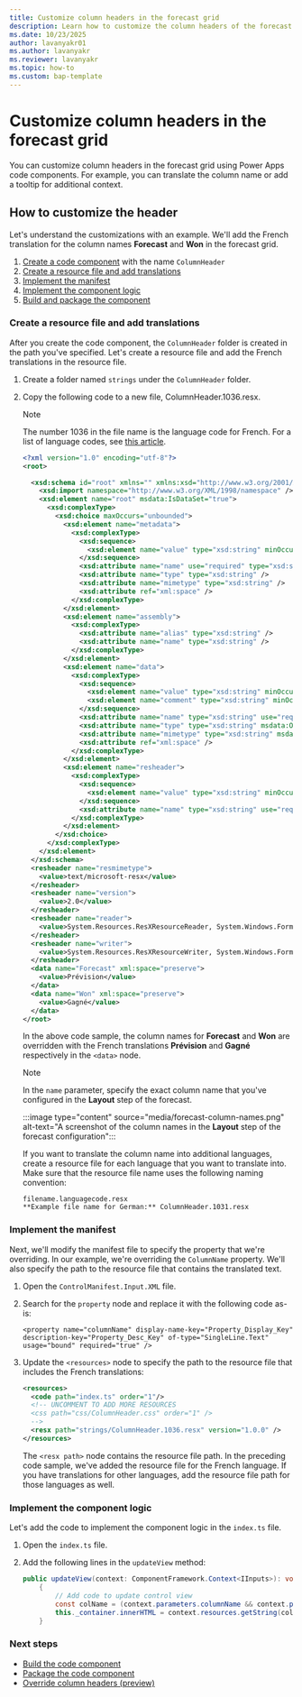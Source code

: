 ```yaml
---
title: Customize column headers in the forecast grid
description: Learn how to customize the column headers of the forecast grid.
ms.date: 10/23/2025
author: lavanyakr01
ms.author: lavanyakr
ms.reviewer: lavanyakr
ms.topic: how-to
ms.custom: bap-template
---
```


# Customize column headers in the forecast grid

You can customize column headers in the forecast grid using Power Apps code components. For example, you can translate the column name or add a tooltip for additional context.  

## How to customize the header

Let's understand the customizations with an example. We'll add the French translation for the column names **Forecast** and **Won** in the forecast grid.  

1. [Create a code component](/power-apps/developer/component-framework/create-custom-controls-using-pcf#create-a-new-component) with the name ```ColumnHeader```  
1. [Create a resource file and add translations](#create-a-resource-file-and-add-translations)
1. [Implement the manifest](#implement-the-manifest)
1. [Implement the component logic](#implement-the-component-logic)
1. [Build and package the component](#next-steps)

### Create a resource file and add translations

After you create the code component, the `ColumnHeader` folder is created in the path you've specified. Let's create a resource file and add the French translations in the resource file.

1. Create a folder named ```strings``` under the ```ColumnHeader``` folder.

1. Copy the following code to a new file, ColumnHeader.1036.resx.
    > [!NOTE]
    > The number 1036 in the file name is the language code for French. For a list of language codes, see [this article](/openspecs/office_standards/ms-oe376/6c085406-a698-4e12-9d4d-c3b0ee3dbc4a). 
 
    ```xml
    <?xml version="1.0" encoding="utf-8"?>
    <root>
    
      <xsd:schema id="root" xmlns="" xmlns:xsd="http://www.w3.org/2001/XMLSchema" xmlns:msdata="urn:schemas-microsoft-com:xml-msdata">
        <xsd:import namespace="http://www.w3.org/XML/1998/namespace" />
        <xsd:element name="root" msdata:IsDataSet="true">
          <xsd:complexType>
            <xsd:choice maxOccurs="unbounded">
              <xsd:element name="metadata">
                <xsd:complexType>
                  <xsd:sequence>
                    <xsd:element name="value" type="xsd:string" minOccurs="0" />
                  </xsd:sequence>
                  <xsd:attribute name="name" use="required" type="xsd:string" />
                  <xsd:attribute name="type" type="xsd:string" />
                  <xsd:attribute name="mimetype" type="xsd:string" />
                  <xsd:attribute ref="xml:space" />
                </xsd:complexType>
              </xsd:element>
              <xsd:element name="assembly">
                <xsd:complexType>
                  <xsd:attribute name="alias" type="xsd:string" />
                  <xsd:attribute name="name" type="xsd:string" />
                </xsd:complexType>
              </xsd:element>
              <xsd:element name="data">
                <xsd:complexType>
                  <xsd:sequence>
                    <xsd:element name="value" type="xsd:string" minOccurs="0" msdata:Ordinal="1" />
                    <xsd:element name="comment" type="xsd:string" minOccurs="0" msdata:Ordinal="2" />
                  </xsd:sequence>
                  <xsd:attribute name="name" type="xsd:string" use="required" msdata:Ordinal="1" />
                  <xsd:attribute name="type" type="xsd:string" msdata:Ordinal="3" />
                  <xsd:attribute name="mimetype" type="xsd:string" msdata:Ordinal="4" />
                  <xsd:attribute ref="xml:space" />
                </xsd:complexType>
              </xsd:element>
              <xsd:element name="resheader">
                <xsd:complexType>
                  <xsd:sequence>
                    <xsd:element name="value" type="xsd:string" minOccurs="0" msdata:Ordinal="1" />
                  </xsd:sequence>
                  <xsd:attribute name="name" type="xsd:string" use="required" />
                </xsd:complexType>
              </xsd:element>
            </xsd:choice>
          </xsd:complexType>
        </xsd:element>
      </xsd:schema>
      <resheader name="resmimetype">
        <value>text/microsoft-resx</value>
      </resheader>
      <resheader name="version">
        <value>2.0</value>
      </resheader>
      <resheader name="reader">
        <value>System.Resources.ResXResourceReader, System.Windows.Forms, Version=4.0.0.0, Culture=neutral, PublicKeyToken=b77a5c561934e089</value>
      </resheader>
      <resheader name="writer">
        <value>System.Resources.ResXResourceWriter, System.Windows.Forms, Version=4.0.0.0, Culture=neutral, PublicKeyToken=b77a5c561934e089</value>
      </resheader>
      <data name="Forecast" xml:space="preserve">
        <value>Prévision</value>
      </data>
      <data name="Won" xml:space="preserve">
        <value>Gagné</value>
      </data>
    </root>
    ```
 
    In the above code sample, the column names for **Forecast** and **Won** are overridden with the French translations **Prévision** and **Gagné** respectively in the `<data>` node.
    
    > [!NOTE]
    > In the `name` parameter, specify the exact column name that you've configured in the **Layout** step of the forecast.
    > 
    > :::image type="content" source="media/forecast-column-names.png" alt-text="A screenshot of the column names in the **Layout** step of the forecast configuration":::  

    If you want to translate the column name into additional languages, create a resource file for each language that you want to translate into. Make sure that the resource file name uses the following naming convention:  
        
    ```
    filename.languagecode.resx  
    **Example file name for German:** ColumnHeader.1031.resx
    ```


### Implement the manifest

Next, we'll modify the manifest file to specify the property that we're overriding. In our example, we're overriding the `ColumnName` property. We'll also specify the path to the resource file that contains the translated text.

1. Open the `ControlManifest.Input.XML` file.

1. Search for the ```property``` node and replace it with the following code as-is:
    
    `<property name="columnName" display-name-key="Property_Display_Key" description-key="Property_Desc_Key" of-type="SingleLine.Text" usage="bound" required="true" />`  

1. Update the `<resources>` node to specify the path to the resource file that includes the French translations:
    ```xml
    <resources>
      <code path="index.ts" order="1"/>
      <!-- UNCOMMENT TO ADD MORE RESOURCES
      <css path="css/ColumnHeader.css" order="1" />
      -->
      <resx path="strings/ColumnHeader.1036.resx" version="1.0.0" />
    </resources>
    ```
    The `<resx path>` node contains the resource file path. In the preceding code sample, we've added the resource file for the French language. If you have translations for other languages, add the resource file path for those languages as well.

### Implement the component logic  

Let's add the code to implement the component logic in the ```index.ts``` file.

1. Open the ```index.ts``` file.
1. Add the following lines in the `updateView` method:
  
    ```java
    public updateView(context: ComponentFramework.Context<IInputs>): void
        {
            // Add code to update control view
            const colName = (context.parameters.columnName && context.parameters.columnName.raw) || "";
            this._container.innerHTML = context.resources.getString(colName);
        }
    ```

### Next steps
  
- [Build the code component](/power-apps/developer/component-framework/create-custom-controls-using-pcf#build-your-component)  
- [Package the code component](/power-apps/developer/component-framework/import-custom-controls)  
- [Override column headers (preview)](forecast-configure-advanced-settings.md#override-column-headers-preview)  
